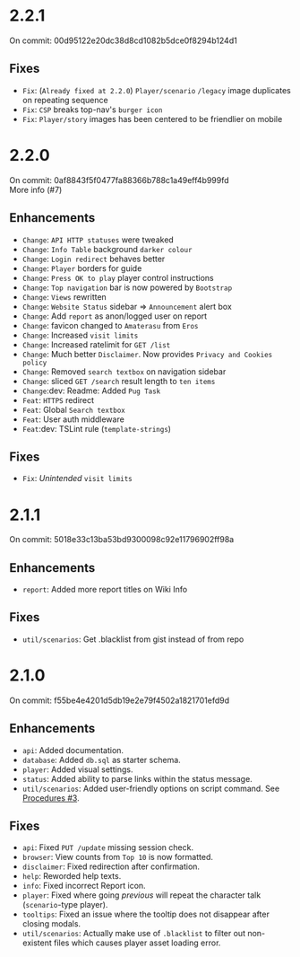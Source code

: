 # 2.2.1
On commit: 00d95122e20dc38d8cd1082b5dce0f8294b124d1
  ## Fixes
  - `Fix`: (`Already fixed at 2.2.0`) `Player/scenario` `/legacy` image duplicates on repeating sequence
  - `Fix`: `CSP` breaks top-nav's `burger icon`
  - `Fix`: `Player/story` images has been centered to be friendlier on mobile
# 2.2.0
On commit: 0af8843f5f0477fa88366b788c1a49eff4b999fd
<br>More info (#7)
  ## Enhancements
  - `Change`: `API HTTP statuses` were tweaked
  - `Change`: `Info Table` background `darker colour`
  - `Change`: `Login redirect` behaves better
  - `Change`: `Player` borders for guide
  - `Change`: `Press OK to play` player control instructions
  - `Change`: `Top navigation` bar is now powered by `Bootstrap`
  - `Change`: `Views` rewritten
  - `Change`: `Website Status` sidebar => `Announcement` alert box
  - `Change`: Add `report` as anon/logged user on report
  - `Change`: favicon changed to `Amaterasu` from `Eros`
  - `Change`: Increased `visit limits`
  - `Change`: Increased ratelimit for `GET /list`
  - `Change`: Much better `Disclaimer`. Now provides `Privacy and Cookies policy`
  - `Change`: Removed `search textbox` on navigation sidebar
  - `Change`: sliced `GET /search` result length to `ten items`
  - `Change`:dev: Readme: Added `Pug Task`
  - `Feat`: `HTTPS` redirect
  - `Feat`: Global `Search textbox`
  - `Feat`: User auth middleware
  - `Feat`:dev: TSLint rule (`template-strings`)
  ## Fixes
  - `Fix`: *Unintended* `visit limits`
# 2.1.1
On commit: 5018e33c13ba53bd9300098c92e11796902ff98a
  ## Enhancements
  - `report`: Added more report titles on Wiki Info
  ## Fixes
  - `util/scenarios`: Get .blacklist from gist instead of from repo

# 2.1.0
On commit: f55be4e4201d5db19e2e79f4502a1821701efd9d
  ## Enhancements
  - `api`: Added documentation.
  - `database`: Added `db.sql` as starter schema.
  - `player`: Added visual settings.
  - `status`: Added ability to parse links within the status message.
  - `util/scenarios`: Added user-friendly options on script command. See [Procedures #3](/README.md#testing--production-procedures).
  ## Fixes
  - `api`: Fixed `PUT /update` missing session check.
  - `browser`: View counts from `Top 10` is now formatted.
  - `disclaimer`: Fixed redirection after confirmation.
  - `help`: Reworded help texts.
  - `info`: Fixed incorrect Report icon.
  - `player`: Fixed where going *previous* will repeat the character talk (`scenario`-type player).
  - `tooltips`: Fixed an issue where the tooltip does not disappear after closing modals.
  - `util/scenarios`: Actually make use of `.blacklist` to filter out non-existent files which causes player asset loading error.
